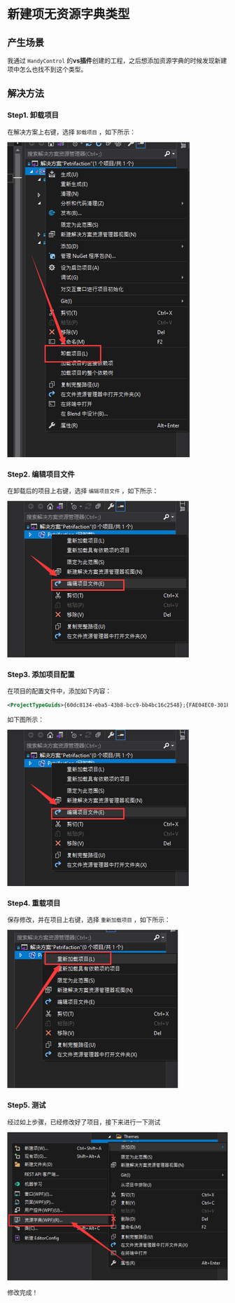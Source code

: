 # 新建项无资源字典类型

## 产生场景

我通过 `HandyControl` 的**vs插件**创建的工程，之后想添加资源字典的时候发现新建项中怎么也找不到这个类型。

## 解决方法

### Step1. 卸载项目

在解决方案上右键，选择 `卸载项目` ，如下所示：

![卸载项目](assets/images/卸载项目.png)

### Step2. 编辑项目文件

在卸载后的项目上右键，选择 `编辑项目文件` ，如下所示：

![编辑项目文件](assets/images/编辑项目文件.png)

### Step3. 添加项目配置

在项目的配置文件中，添加如下内容：

```xml
<ProjectTypeGuids>{60dc8134-eba5-43b8-bcc9-bb4bc16c2548};{FAE04EC0-301F-11D3-BF4B-00C04F79EFBC}</ProjectTypeGuids>
```

如下图所示：

![编辑项目文件](assets/images/编辑项目文件.png)

### Step4. 重载项目

保存修改，并在项目上右键，选择 `重新加载项目` ，如下所示：

![重新加载项目](assets/images/重新加载项目.png)

### Step5. 测试

经过如上步骤，已经修改好了项目，接下来进行一下测试

![新建资源字典](assets/images/新建资源字典.png)

修改完成！
